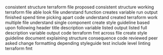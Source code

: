 consistent structure terraform file proposed consistent structure working terraform file able look file understand function creates variable run output finished spend time picking apart code understand created terraform work multiple file understand single component create style guideline based upon following header title description variable listed output listed full description variable output code terraform fmt across file create style guideline document explaining structure consequence code reviewed peer asked change formatting depending styleguide test include level linting terraform fmt